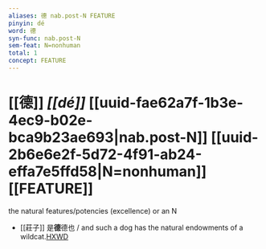 ```yaml
---
aliases: 德 nab.post-N FEATURE
pinyin: dé
word: 德
syn-func: nab.post-N
sem-feat: N=nonhuman
total: 1
concept: FEATURE 
---
```

# [[德]] *[[dé]]*  [[uuid-fae62a7f-1b3e-4ec9-b02e-bca9b23ae693|nab.post-N]] [[uuid-2b6e6e2f-5d72-4f91-ab24-effa7e5ffd58|N=nonhuman]] [[FEATURE]]
the natural features/potencies (excellence) or an N
 - [[莊子]] 是**德**德也 / and such a dog has the natural endowments of a wildcat.[HXWD](https://hxwd.org/textview.html?location=KR5c0126_tls_024-2a.8)